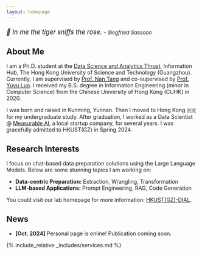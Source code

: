 ```yaml
---
layout: homepage
---
```


<div style="font-size: 1.2em; font-weight: normal; font-style: italic; margin: 20px 0;">
    <p>🌟 In me the tiger sniffs the rose. <span style="font-size: 0.8em;">- Siegfried Sassoon</span></p>
    <!-- <p>心有猛虎 细嗅蔷薇<span style="font-size: 0.8em;"> - 西格里夫·萨松</span></p> -->
</div>


## About Me

I am a Ph.D. student at the [Data Science and Analytics Thrust](https://dsa.hkust-gz.edu.cn/), Information Hub, The Hong Kong University of Science and Technology (Guangzhou). 
Currently, I am supervised by [Prof. Nan Tang](https://nantang.github.io/) and co-supervised by [Prof. Yuyu Luo](https://luoyuyu.vip/).
I received my B.S. degree in Information Engineering (minor in Computer Science) from the Chinese University of Hong Kong (CUHK) in 2020.

I was born and raised in Kunming, Yunnan. Then I moved to Hong Kong 🇭🇰 for my undergraduate study. After graduation, I worked as a Data Scientist @ [Measurable AI](https://measurable.ai/en-US/), a local startup company, for several years. I was gracefully admitted to HKUST(GZ) in Spring 2024.

## Research Interests
I focus on chat-based data preparation solutions using the Large Language Models. Below are some stunning topics I am working on:
- **Data-centric Preparation:** Extraction, Wrangling, Transformation
- **LLM-based Applications:** Prompt Engineering, RAG, Code Generation

You could visit our lab homepage for more information: [HKUST(GZ)-DIAL](https://github.com/HKUSTDial).

## News
- **[Oct. 2024]** Personal page is online! Publication coming soon.

<!-- - **[Feb. 2020]** Our paper about incremental learning is accepted to CVPR 2020.
- **[Feb. 2020]** We will host the ACM Multimedia Asia 2020 conference in Singapore!
- **[Sept. 2019]** Our paper about few-shot learning is accepted to NeurIPS 2019.
- **[Mar. 2019]** Our paper about few-shot learning is accepted to CVPR 2019. -->

<!-- {% include_relative _includes/publications.md %} -->

{% include_relative _includes/services.md %}